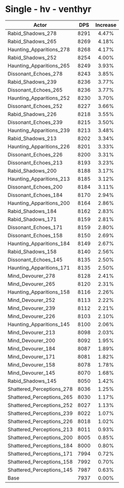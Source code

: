 # Single - hv - venthyr
| Actor | DPS | Increase |
|---|:---:|:---:|
|Rabid_Shadows_278|8291|4.47%|
|Rabid_Shadows_265|8269|4.18%|
|Haunting_Apparitions_278|8268|4.17%|
|Rabid_Shadows_252|8254|4.00%|
|Haunting_Apparitions_265|8249|3.93%|
|Dissonant_Echoes_278|8243|3.85%|
|Rabid_Shadows_239|8236|3.77%|
|Dissonant_Echoes_265|8236|3.77%|
|Haunting_Apparitions_252|8230|3.70%|
|Dissonant_Echoes_252|8227|3.66%|
|Rabid_Shadows_226|8218|3.55%|
|Dissonant_Echoes_239|8215|3.50%|
|Haunting_Apparitions_239|8213|3.48%|
|Rabid_Shadows_213|8202|3.34%|
|Haunting_Apparitions_226|8201|3.33%|
|Dissonant_Echoes_226|8200|3.31%|
|Dissonant_Echoes_213|8193|3.23%|
|Rabid_Shadows_200|8188|3.17%|
|Haunting_Apparitions_213|8185|3.12%|
|Dissonant_Echoes_200|8184|3.11%|
|Dissonant_Echoes_184|8170|2.94%|
|Haunting_Apparitions_200|8164|2.86%|
|Rabid_Shadows_184|8162|2.83%|
|Rabid_Shadows_171|8159|2.81%|
|Dissonant_Echoes_171|8159|2.80%|
|Dissonant_Echoes_158|8150|2.69%|
|Haunting_Apparitions_184|8149|2.67%|
|Rabid_Shadows_158|8140|2.56%|
|Dissonant_Echoes_145|8135|2.50%|
|Haunting_Apparitions_171|8135|2.50%|
|Mind_Devourer_278|8128|2.41%|
|Mind_Devourer_265|8120|2.31%|
|Haunting_Apparitions_158|8116|2.26%|
|Mind_Devourer_252|8113|2.22%|
|Mind_Devourer_239|8112|2.21%|
|Mind_Devourer_226|8103|2.10%|
|Haunting_Apparitions_145|8100|2.06%|
|Mind_Devourer_213|8098|2.03%|
|Mind_Devourer_200|8092|1.95%|
|Mind_Devourer_184|8087|1.89%|
|Mind_Devourer_171|8081|1.82%|
|Mind_Devourer_158|8078|1.78%|
|Mind_Devourer_145|8070|1.68%|
|Rabid_Shadows_145|8050|1.42%|
|Shattered_Perceptions_278|8036|1.25%|
|Shattered_Perceptions_265|8030|1.17%|
|Shattered_Perceptions_252|8027|1.13%|
|Shattered_Perceptions_239|8022|1.07%|
|Shattered_Perceptions_226|8018|1.02%|
|Shattered_Perceptions_213|8011|0.93%|
|Shattered_Perceptions_200|8005|0.85%|
|Shattered_Perceptions_184|8000|0.80%|
|Shattered_Perceptions_171|7994|0.72%|
|Shattered_Perceptions_158|7992|0.70%|
|Shattered_Perceptions_145|7987|0.63%|
|Base|7937|0.00%|
